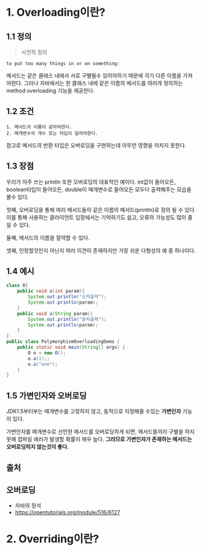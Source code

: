 # 1. Overloading이란?

## 1.1 정의

> 사전적 정의

```
to put too many things in or on something:
```

메서드는 같은 클래스 내에서 서로 구별될수 있어야하기 때문에 각기 다른 이름을 가져야한다. 그러나 자바에서는 한 클래스 내에 같은 이름의 메서드를 여러개 정의하는 method overloading 기능을 제공한다.

## 1.2 조건

```
1. 메서드의 이름이 같아야한다.
2. 매개변수의 개수 또는 타입이 달라야한다.
```

참고로 메서드의 반환 타입은 오버로딩을 구현하는데 아무런 영향을 끼치지 못한다.

## 1.3 장점

우리가 자주 쓰는 println 또한 오버로딩의 대표적인 예이다. int값이 들어오든, boolean타입이 들어오든, double이 매개변수로 들어오든 모두다 출력해주는 모습을 볼수 있다.

첫째, 오버로딩을 통해 여러 메서드들이 같은 이름의 메서드(println)로 정의 될 수 있다. 이를 통해 사용하는 클라이언트 입장에서는 기억하기도 쉽고, 오류의 가능성도 많이 줄일 수 있다.

둘째, 메서드의 이름을 절약할 수 있다.

셋째, 인정할것인지 아닌지 여러 이견이 존재하지만 가장 쉬운 다형성의 예 중 하나이다.

## 1.4 예시

```java
class O{
    public void a(int param){
        System.out.println("숫자출력");
        System.out.println(param);
    }
    public void a(String param){
        System.out.println("문자출력");
        System.out.println(param);
    }
}
public class PolymorphismOverloadingDemo {
    public static void main(String[] args) {
        O o = new O();
        o.a(1);;
        o.a("one");
    }
}
```

## 1.5 가변인자와 오버로딩

JDK1.5부터부는 매개변수를 고정하지 않고, 동적으로 지정해줄 수있는 **가변인자** 기능이 있다.

가변인자를 매개변수로 선언한 메서드를 오버로딩하게 되면, 메서드들끼리 구별을 하지못해 컴파일 에러가 발생할 확률이 매우 높다. **그러므로 가변인자가 존재하는 메서드는 오버로딩하지 않는것이 좋다.**

## 출처

## 오버로딩

- 자바의 정석
- https://opentutorials.org/module/516/6127

# 2. Overriding이란?
